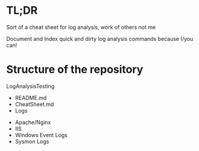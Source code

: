 # TL;DR
Sort of a cheat sheet for log analysis, work of others not me

Document and Index quick and dirty log analysis commands because I/you can!


# Structure of the repository
LogAnalysisTesting
* README.md
* CheatSheet.md
* Logs
 - Apache/Nginx
 - IIS
 - Windows Event Logs
 - Sysmon Logs
